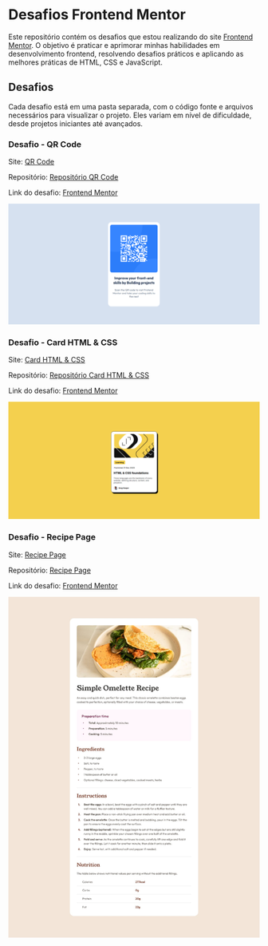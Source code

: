 # Desafios Frontend Mentor

Este repositório contém os desafios que estou realizando do site [Frontend Mentor](https://www.frontendmentor.io/profile/emillymoitinho). O objetivo é praticar e aprimorar minhas habilidades em desenvolvimento frontend, resolvendo desafios práticos e aplicando as melhores práticas de HTML, CSS e JavaScript.

## Desafios

Cada desafio está em uma pasta separada, com o código fonte e arquivos necessários para visualizar o projeto. Eles variam em nível de dificuldade, desde projetos iniciantes até avançados.

### Desafio - QR Code
Site: [QR Code](https://emillymoitinho.github.io/introduction_FrontendMentor/qr-code-component-main/)

Repositório: [Repositório QR Code](https://github.com/emillymoitinho/introduction_FrontendMentor/tree/main/qr-code-component-main)

Link do desafio: [Frontend Mentor](https://www.frontendmentor.io/solutions/utilizei-html5-para-estruturar-a-pgina-e-css3-com-flexbox-lqAQNw9cSJ)

![Imagem](qr-code-component-main/images/print.png)

### Desafio - Card HTML & CSS
Site: [Card HTML & CSS](https://emillymoitinho.github.io/introduction_FrontendMentor/card_htmlcss/)

Repositório: [Repositório Card HTML & CSS](https://github.com/emillymoitinho/introduction_FrontendMentor/tree/main/card_htmlcss)

Link do desafio: [Frontend Mentor](https://www.frontendmentor.io/solutions/card-html-and-css-GkNGuYovtf)

![Imagem](card_htmlcss/img/print.png)

### Desafio - Recipe Page
Site: [Recipe Page](https://emillymoitinho.github.io/introduction_FrontendMentor/pagina_receita/)

Repositório: [Recipe Page](https://github.com/emillymoitinho/introduction_FrontendMentor/tree/main/pagina_receita)

Link do desafio: [Frontend Mentor](https://www.frontendmentor.io/solutions/recipe-page-IsmfRkXhVo)

![Imagem](pagina_receita/design/desktop-design.jpg)
